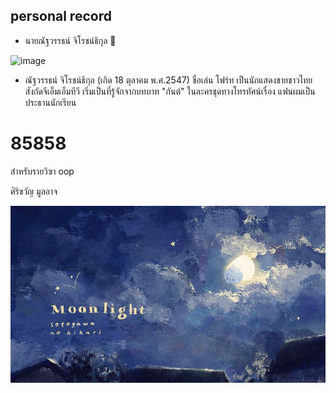 ## personal record
  * นายณัฐวรรธน์ จิโรชน์ธิกุล 🐻

![image](https://i.pinimg.com/originals/c2/7c/e5/c27ce5d2a992641388f66364ddbec2f1.jpg) 
 * ณัฐวรรธน์ จิโรชน์ธิกุล (เกิด 18 ตุลาคม พ.ศ.2547) ชื่อเล่น โฟร์ท เป็นนักแสดงชายชาวไทย สังกัดจีเอ็มเอ็มทีวี เริ่มเป็นที่รู้จักจากบทบาท "กันต์" ในละครชุดทางโทรทัศน์เรื่อง แฟนผมเป็นประธานนักเรียน

# 85858

สำหรับรายวิฃา oop

ศิริขวัญ มูลอาจ

![download banner](banner.jpg)

